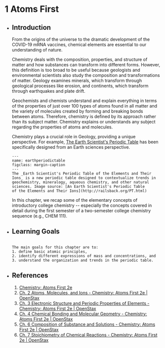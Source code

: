# 1 Atoms First
- ## Introduction 
  
  From the origins of the universe to the dramatic development of the COVID-19 mRNA vaccines, chemical elements are essential to our understanding of nature.  
  
  Chemistry deals with the composition, properties, and structure of matter and how substances can transform into different forms. However, this definition is too broad to be useful because geologists and environmental scientists also study the composition and transformations of matter. Geology examines minerals, which transform through geological processes like erosion, and continents, which transform through earthquakes and plate drift.
  
  Geochemists and chemists understand and explain everything in terms of the properties of just over 100 types of atoms found in all matter and the variety of molecules created by forming and breaking bonds between atoms. Therefore, chemistry is defined by its approach rather than its subject matter. Chemistry explains or understands any subject regarding the properties of atoms and molecules.
  
  Chemistry plays a crucial role in Geology, providing a unique perspective. For example, [The Earth Scientist's Periodic Table](http://railsback.org/PT.html) has been specifically designed from an Earth sciences perspective. 
  
  ```{figure} http://railsback.org/PT/815PeriodicTable48e023600.jpg
  ---
  name: earthperiodictable
  figclass: margin-caption
  ---
  The _Earth Scientist's Periodic Table of the Elements and Their Ions_ is a new periodic table designed to contextualize trends in geochemistry, mineralogy, aqueous chemistry, and other natural sciences. Image source: [An Earth Scientist's Periodic Table  
  of the Elements and Their Ions](http://railsback.org/PT.html)
  ```
  
  In this chapter, we recap some of the elementary concepts of introductory college chemistry -- especially the concepts covered in detail during the first semester of a two-semester college chemistry sequence (e.g., CHEM 111).
- ## Learning Goals
  
  ```{admonition} Learning Goals
  
  The main goals for this chapter are to: 
  1. define basic atomic principles,
  2. identify different expressions of mass and concentrations, and
  3. understand the organization and trends in the periodic table.
  ```
- ## References
  1. [Chemistry: Atoms First 2e](https://openstax.org/books/chemistry-atoms-first-2e/pages/preface)
  2. [Ch. 2 Atoms, Molecules, and Ions - Chemistry: Atoms First 2e | OpenStax](https://openstax.org/books/chemistry-atoms-first-2e/pages/2-introduction)
  3. [Ch. 3 Electronic Structure and Periodic Properties of Elements - Chemistry: Atoms First 2e | OpenStax](https://openstax.org/books/chemistry-atoms-first-2e/pages/3-introduction)
  4. [Ch. 4 Chemical Bonding and Molecular Geometry - Chemistry: Atoms First 2e | OpenStax](https://openstax.org/books/chemistry-atoms-first-2e/pages/4-introduction)
  5. [Ch. 6 Composition of Substance and Solutions - Chemistry: Atoms First 2e | OpenStax](https://openstax.org/books/chemistry-atoms-first-2e/pages/6-introduction)
  6. [Ch. 7 Stoichiometry of Chemical Reactions - Chemistry: Atoms First 2e | OpenStax](https://openstax.org/books/chemistry-atoms-first-2e/pages/7-introduction)